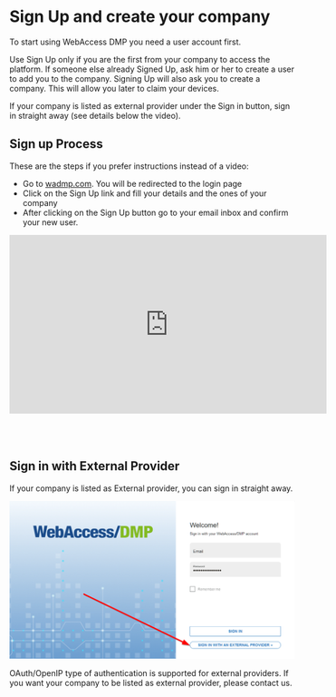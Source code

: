 # Sign Up and create your company



To start using WebAccess DMP you need a user account first. 

Use Sign Up only if you are the first from your company to access the platform. If someone else already Signed Up, ask him or her to create a user to add you to the company. Signing Up will also ask you to create a company. This will allow you later to claim your devices.

If your company is listed as external provider under the Sign in button, sign in straight away (see details below the video).


## Sign up Process

These are the steps if you prefer instructions instead of a video:
- Go to [wadmp.com](https://wadmp.com). You will be redirected to the login page
- Click on the Sign Up link and fill your details and the ones of your company
- After clicking on the Sign Up button go to your email inbox and confirm your new user.


<iframe width="560" height="315" src="https://www.youtube.com/embed/fDfFuPSz90w" frameborder="0" allow="accelerometer; autoplay; encrypted-media; gyroscope; picture-in-picture" allowfullscreen></iframe>
  
&nbsp;    
&nbsp;   
## Sign in with External Provider

If your company is listed as External provider, you can sign in straight away.

![External provider](./external_provider.png "External provider")

OAuth/OpenIP type of authentication is supported for external providers. If you want your company to be listed as external provider, please contact us.

